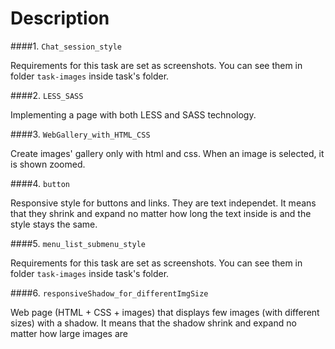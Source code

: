 Description
=================

####1. `Chat_session_style`

Requirements for this task are set as screenshots. You can see them in folder `task-images` inside task's folder.

####2. `LESS_SASS`

Implementing a page with both LESS and SASS technology.

####3. `WebGallery_with_HTML_CSS`

Create images' gallery only with html and css. When an image is selected, it is shown zoomed.

####4. `button`

Responsive style for buttons and links. They are text independet. It means that they shrink and expand no matter how long the text inside is and the style stays the same.

####5. `menu_list_submenu_style`

Requirements for this task are set as screenshots. You can see them in folder `task-images` inside task's folder.

####6. `responsiveShadow_for_differentImgSize`

Web page (HTML + CSS + images) that displays few images (with different sizes) with a shadow.  It means that the shadow shrink and expand no matter how large images are
